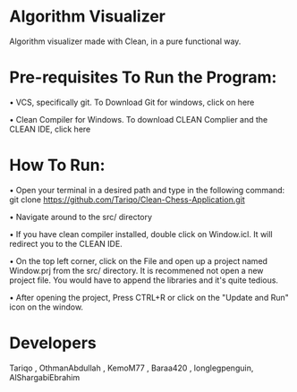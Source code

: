 # Algorithm Visualizer
Algorithm visualizer made with Clean, in a pure functional way.


# Pre-requisites To Run the Program:
•	VCS, specifically git. To Download Git for windows, click on here

•	Clean Compiler for Windows. To download CLEAN Complier and the CLEAN IDE, click here

# How To Run:
•	Open your terminal in a desired path and type in the following command:
      git clone https://github.com/Tariqo/Clean-Chess-Application.git
      
•	Navigate around to the src/ directory

•	If you have clean compiler installed, double click on Window.icl. It will redirect you to the CLEAN IDE.

•	On the top left corner, click on the File and open up a project named Window.prj from the src/ directory. It is recommened not open a new project file. You would have to append the libraries and it's quite tedious.

•	After opening the project, Press CTRL+R or click on the "Update and Run" icon on the window.


# Developers 
Tariqo , OthmanAbdullah , KemoM77 , Baraa420 , longlegpenguin, AlShargabiEbrahim
